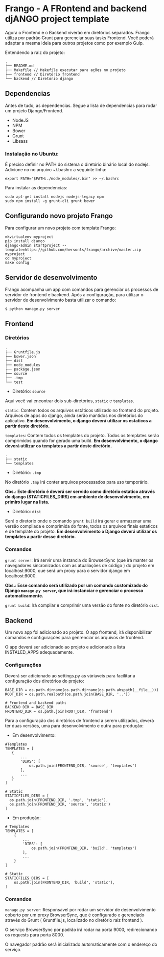 Frango - A FRontend and backend djANGO project template
=======================================================

Agora o Frontend e o Backend viverão em diretórios separados. Frango utiliza por
padrão Grunt para gerenciar suas tasks Frontend. Você poderá adaptar a mesma
ideia para outros projetos como por exemplo Gulp.

Entendendo a raiz do projeto:

```text
.
├── README.md
├── Makefile // Makefile executar para ações no projeto
├── frontend // Diretório frontend
└── backend // Diretório django
```

Dependencias
------------

Antes de tudo, as dependencias. Segue a lista de dependencias para rodar um
projeto Django/Frontend.

- NodeJS
- NPM
- Bower
- Grunt
- Libsass

### Instalação no Ubuntu:

É preciso definir no PATH do sistema o diretório binário local do nodejs.
Adicione no no arquivo ~/.bashrc a seguinte linha:

```
export PATH="$PATH:./node_modules/.bin" >> ~/.bashrc
```

Para instalar as dependencias:

```
sudo apt-get install nodejs nodejs-legacy npm
sudo npm install -g grunt-cli grunt bower
```

Configurando novo projeto Frango
--------------------------------

Para configurar um novo projeto com template Frango:

```
mkvirtualenv myproject
pip install django
django-admin startproject --template=https://github.com/hersonls/frango/archive/master.zip myproject
cd myproject
make config
```

Servidor de desenvolvimento
---------------------------

Frango acompanha um app com comandos para gerenciar os processos de servidor de
frontend e backend. Após a configuração, para utilizar o servidor de
desenvolvimento basta utilizar o comando:

```
$ python manage.py server
```

Frontend
--------

### Diretórios

```text
.
├── Gruntfile.js
├── bower.json
├── dist
├── node_modules
├── package.json
├── source
├── .tmp
└── test
```

- Diretório: `source`

Aqui você vai encontrar dois sub-diretórios, `static` e `templates`.

`static`: Contem todos os arquivos estáticos utilizado no frontend do projeto. Arquivos de apps do django, ainda serão mantidos nos diretórios do aplicativo. **Em desenvolvimento, o django deverá utilizar os estaticos a partir deste diretório.**

`templates`: Contem todos os templates do projeto. Todos os templates serão comprimidos quando for gerado uma build. **Em desenvolvimento, o django deverá utilizar os templates a partir deste diretório.**

```text
.
├── static
└── templates
```

- Diretório: `.tmp`

No diretório `.tmp` irá conter arquivos processados para uso temporário.

**Obs.: Este diretório é deverá ser servido como diretório estatico através do
django (STATICFILES_DIRS) em ambiente de desenvolvimento, em primiro
lugar na lista.**


- Diretório: `dist`

Será o diretorio onde o comando `grunt build` irá gerar e armazenar uma versão compilada e comprimida do fonte, todos os arquivos finais estaticos e de template do projeto. **Em desenvolvimento o Django deverá utilizar os templates a partir desse diretório.**


### Comandos

`grunt server`: Irá servir uma instancia do BrowserSync (que irá manter os navegadores sincronizados com as atualiações de código ) do projeto em localhost:9000, que será um proxy para o servidor django em localhost:8000.

**Obs.: Esse comando será utilizado por um comando customizado do Django `manage.py server`, que irá instanciar e gerenciar o processo automaticamente.**


`grunt build`: Irá compilar e comprimir uma versão do fonte no diretório `dist`.


Backend
-------

Um novo app foi adicionado ao projeto. O app frontend, irá disponibilizar comandos e configurações para genrenciar os arquivos de frontend.

O app deverá ser adicionado ao projeto e adicionado a lista INSTALED_APPS adequadamente.

### Configurações

Deverá ser adicionado ao settings.py as váriaveis para facilitar a configuração dos diretórios do projeto:

```
BASE_DIR = os.path.dirname(os.path.dirname(os.path.abspath(__file__)))
ROOT_DIR = os.path.realpath(os.path.join(BASE_DIR, '..'))

# Frontend and backend paths
BACKEND_DIR = BASE_DIR
FRONTEND_DIR = os.path.join(ROOT_DIR, 'frontend')
```

Para a configuração dos diretórios de frontend a serem utilizados, deverá ter duas versões, uma para desenvolvimento e outra para produção:

- Em desenvolvimento:

```
#Templates
TEMPLATES = [
   {
       ...
       'DIRS': [
           os.path.join(FRONTEND_DIR, 'source', 'templates')
       ],
       ...
   }
]

# Static
STATICFILES_DIRS = [
  os.path.join(FRONTEND_DIR, '.tmp', 'static'),
  os.path.join(FRONTEND_DIR, 'source', 'static')
]
```

- Em produção:

```
# Templates
TEMPLATES = [
    {
        ...
        'DIRS': [
            os.path.join(FRONTEND_DIR, 'build', 'templates')
        ],
        ...
    }
]

# Static
STATICFILES_DIRS = [
    os.path.join(FRONTEND_DIR, 'build', 'static'),
]
```

### Comandos

`manage.py server`: Responsavel por rodar um servidor de desenvolvimento coberto por um proxy BrowserSync, que é configurado e gerenciado através do Grunt ( Gruntfile.js, localizado no diretório raiz frontend ).

O serviço BrowserSync por padrão irá rodar na porta 9000, redirecionando os requests para porta 8000.

O navegador padrão será inicializado automaticamente com o endereço do serviço.
